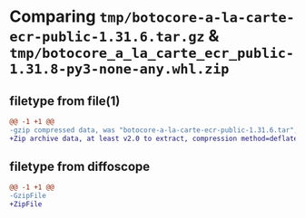 # Comparing `tmp/botocore-a-la-carte-ecr-public-1.31.6.tar.gz` & `tmp/botocore_a_la_carte_ecr_public-1.31.8-py3-none-any.whl.zip`

## filetype from file(1)

```diff
@@ -1 +1 @@
-gzip compressed data, was "botocore-a-la-carte-ecr-public-1.31.6.tar", last modified: Thu Jul 20 01:20:19 2023, max compression
+Zip archive data, at least v2.0 to extract, compression method=deflate
```

## filetype from diffoscope

```diff
@@ -1 +1 @@
-GzipFile
+ZipFile
```

